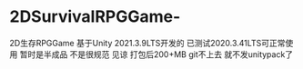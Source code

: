 # 2DSurvivalRPGGame-
2D生存RPGGame
基于Unity 2021.3.9LTS开发的 已测试2020.3.41LTS可正常使用
暂时是半成品 不是很规范 见谅
打包后200+MB git不上去 就不发unitypack了

